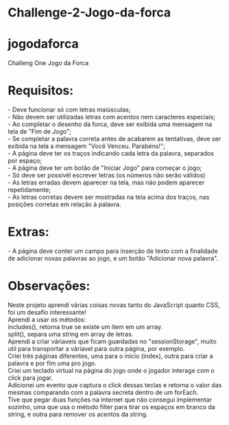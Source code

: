 # Challenge-2-Jogo-da-forca
# jogodaforca
Challeng One Jogo da Forca

<h1> Requisitos: </h1>
<p>
- Deve funcionar só com letras maiúsculas; <br>
- Não devem ser utilizadas letras com acentos nem caracteres especiais;<br>
- Ao completar o desenho da forca, deve ser exibida uma mensagem na tela de "Fim de Jogo";<br>
- Se completar a palavra correta antes de acabarem as tentativas, deve ser exibida na tela a mensagem "Você Venceu. Parabéns!";<br>
- A página deve ter os traços indicando cada letra da palavra, separados por espaço;<br>
- A página deve ter um botão de "Iniciar Jogo" para começar o jogo;<br>
- Só deve ser possívél escrever letras (os números não serão válidos)<br>
- As letras erradas devem aparecer na tela, mas não podem aparecer repetidamente;<br>
- As letras corretas devem ser mostradas na tela acima dos traços, nas posições corretas em relação à palavra.<br>
</p>

<h1>Extras:</h1>
<p>
- A página deve conter um campo para inserção de texto com a finalidade de adicionar novas palavras ao jogo, e um botão "Adicionar nova palavra". 
</p>

<h1>Observações:</h1>
<p>
	Neste projeto aprendi várias coisas novas tanto do JavaScript quanto CSS, foi um desafio interessante!<br>
	Aprendi a usar os métodos: <br>
	includes(), retorna true se existe um item em um array.<br>
	split(), separa uma string em array de letras.<br>
	Aprendi a criar váriaveis que ficam guardadas no "sessionStorage", muito util para transportar a váriavel para outra página, por exemplo.<br>
	Criei três páginas diferentes, uma para o inicio (index), outra para criar a palavra e por fim uma pro jogo.<br>
	Criei um teclado virtual na página do jogo onde o jogador interage com o click para jogar.<br>
	Adicionei um evento que captura o click dessas teclas e retorna o valor das mesmas comparando com a palavra secreta
	dentro de um forEach.<br>
	Tive que pegar duas funções na internet que não consegui implementar sozinho, uma que usa o método filter para tirar os espaços em branco da string, e outra para remover os acentos da string.

</p>
